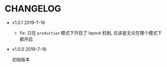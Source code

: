 # CHANGELOG

* v1.0.1 2019-7-16

  * fix: 只在 `production` 模式下开启了 layout 机制, 应该是无论在哪个模式下都开启

* v1.0.0 2019-7-16

  初始版本